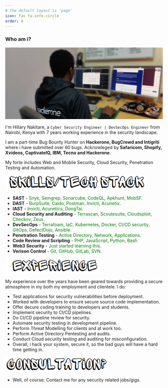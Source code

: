 ```yaml
---
# the default layout is 'page'
icon: fas fa-info-circle
order: 4
---
```


### Who am i?

![downloading!](/assets/img/me.jpg "Some example apk files")

I'm Hillary Nakitare, a `Cyber Security Engineer | DevSecOps Engineer` from Nairobi, Kenya with 7 years working experience in the security landscape.

I am a part-time Bug Bounty Hunter on **Hackerone, BugCrowd and Intigriti** where i have submitted over 60 bugs. Acknowleged by **Safaricom, Shopify, Xvideos, CaptivateIQ, IBM, Tecno and Hackerone**.

My forte includes Web and Mobile Security, Cloud Security, Penetration Testing and Automation.

![tech!](/assets/img/techs.png)

* **SAST** - <span style="color:green">Snyk, Semgrep, Sonarcube, CodeQL, Apkhunt, MobSF.</span>
* **DAST** - <span style="color:green">BurpSuite, Caido, Postman, Invicti, Acunetix.</span>
* **IAST** - <span style="color:green">Invicti, Acunetics, DongTai.</span>
* **Cloud Security and Auditing** - <span style="color:green">Terrascan, Scoutesuite, Cloudsploit, Checkov, Zeus.</span>
* **DevSecOps** - <span style="color:green">Terrafoam, IaC, Kubernetes, Docker, CI/CD security, GitOps, DefectDojo, Ansible.</span>
* **Penetration Testing** - <span style="color:green">Active Directory, Network, Applications.</span>
* **Code Review and Scripting** - <span style="color:green">PHP, JavaScript, Python, Bash</span>
* **Web3 Security** - <span style="color:green">Just started learning this.</span>
* **Verison Control** - <span style="color:green">Git, GitHub, GitLab, SVN.</span>

![experience!](/assets/img/exp.png)

My experience over the years have been geared towards providing a secure atmosphere in my both my employment and clientele. I do: 
- Test applications for security vulnerabilities before deployment.
- Worked with developers to ensure secure source code implementation.
- Offer decure coding training to developers and students.
- Implement security to CI/CD pipelines.
- Do CI/CD pipeline review for security.
- Automate security testing in development pipeline.
- Perform Threat Modelling for clients and at work too.
- Perform Active Directory Pentesting and audits.
- Conduct Cloud security testing and auditing for misconfiguration.
- Overall, i hack your system, secure it, so the bad guys will have a hard time getting in.

![consult!](/assets/img/consult.png)
- Well, of course. Contact me for any security related jobs/gigs.